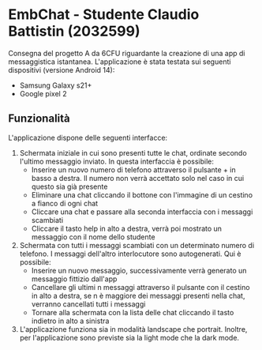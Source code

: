 # EmbChat - Studente Claudio Battistin (2032599)
Consegna del progetto A da 6CFU riguardante la creazione di una app di messaggistica istantanea. 
L'applicazione è stata testata sui seguenti dispositivi (versione Android 14):
* Samsung Galaxy s21+
* Google pixel 2
## Funzionalità
L'applicazione dispone delle seguenti interfacce:
1. Schermata iniziale in cui sono presenti tutte le chat, ordinate secondo l'ultimo messaggio inviato. In questa interfaccia è possibile:
    - Inserire un nuovo numero di telefono attraverso il pulsante + in basso a destra. Il numero non verrà accettato solo nel caso in cui questo sia già presente
    - Eliminare una chat cliccando il bottone con l'immagine di un cestino a fianco di ogni chat
    - Cliccare una chat e passare alla seconda interfaccia con i messaggi scambiati
    - Cliccare il tasto help in alto a destra, verrà poi mostrato un messaggio con il nome dello studente
2. Schermata con tutti i messaggi scambiati con un determinato numero di telefono. I messaggi dell'altro interlocutore sono autogenerati. Qui è possibile:
   - Inserire un nuovo messaggio, successivamente verrà generato un messaggio fittizio dall'app
   - Cancellare gli ultimi n messaggi attraverso il pulsante con il cestino in alto a destra, se n è maggiore dei messaggi presenti nella chat, verranno cancellati tutti i messaggi
   - Tornare alla schermata con la lista delle chat cliccando il tasto indietro in alto a sinistra
3. L'applicazione funziona sia in modalità landscape che portrait. Inoltre, per l'applicazione sono previste sia la light mode che la dark mode.

